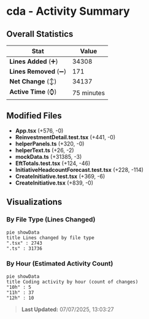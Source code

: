 # cda - Activity Summary 

## Overall Statistics

| Stat                   | Value                                                             |
| ---------------------- | ----------------------------------------------------------------- |
| **Lines Added** (➕)   | 34308                                          |
| **Lines Removed** (➖) | 171                                        |
| **Net Change** (↕)    | 34137                |
| **Active Time** (⌚)   | 75 minutes |


## Modified Files
- **App.tsx** (+576, -0)
- **ReinvestmentDetail.test.tsx** (+441, -0)
- **helperPanels.ts** (+320, -0)
- **helperText.ts** (+26, -2)
- **mockData.ts** (+31385, -3)
- **EftTotals.test.tsx** (+124, -46)
- **InitiativeHeadcountForecast.test.tsx** (+228, -114)
- **CreateInitiative.test.tsx** (+369, -6)
- **CreateInitiative.tsx** (+839, -0)

## Visualizations

### By File Type (Lines Changed)

```mermaid
pie showData
title Lines changed by file type
".tsx" : 2743
".ts" : 31736
```

### By Hour (Estimated Activity Count)

```mermaid
pie showData
title Coding activity by hour (count of changes)
"10h" : 5
"11h" : 37
"12h" : 10
```


> **Last Updated:** 07/07/2025, 13:03:27